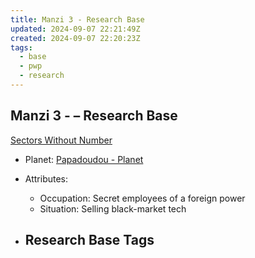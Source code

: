 ```yaml
---
title: Manzi 3 - Research Base
updated: 2024-09-07 22:21:49Z
created: 2024-09-07 22:20:23Z
tags:
  - base
  - pwp
  - research
---
```


## Manzi 3 - &ndash; Research Base

[Sectors Without Number](https://sectorswithoutnumber.com/sector/bfDcBzTtgpeyLUfwzjio/researchBase/flF2Bw42COns7gwL3iz7)

- Planet: [Papadoudou - Planet](../../../Gaming/StarsWithoutNumber/PiratesWithoutPlunder/Papadoudou%20-%20Planet.md)

- Attributes:
   -   Occupation: Secret employees of a foreign power
   -   Situation: Selling black-market tech

- Research Base Tags
	-  

